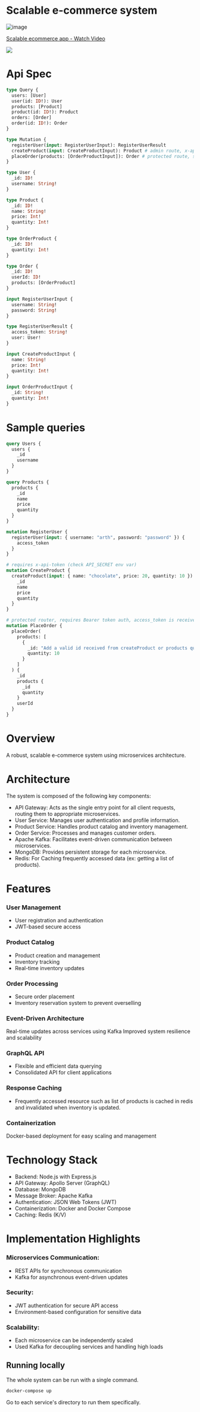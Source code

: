 
# Scalable e-commerce system

![image](https://github.com/user-attachments/assets/62d2a316-2175-43b7-aa9d-6fe530ba4121)
<div> <a href="https://www.loom.com/share/2037e233ea8f49e38508d4be303754b1"> <p>Scalable ecommerce app - Watch Video</p> </a> <a href="https://www.loom.com/share/2037e233ea8f49e38508d4be303754b1"> <img style="max-width:300px;" src="https://cdn.loom.com/sessions/thumbnails/2037e233ea8f49e38508d4be303754b1-c6c670f2772876c5-full-play.gif"> </a> </div>

# Api Spec

```graphql
type Query {
  users: [User]
  user(id: ID!): User
  products: [Product]
  product(id: ID!): Product
  orders: [Order]
  order(id: ID!): Order
}

type Mutation {
  registerUser(input: RegisterUserInput): RegisterUserResult
  createProduct(input: CreateProductInput): Product # admin route, x-api-key required in headers, should match API_SECRET in .env
  placeOrder(products: [OrderProductInput]): Order # protected route, should have a Bearer token in Authorization header which is signed using API_SECRET in .env and contains {userId: <your_user_id>} - received as access_token from registerUser mutation
}

type User {
  _id: ID!
  username: String!
}

type Product {
  _id: ID!
  name: String!
  price: Int!
  quantity: Int!
}

type OrderProduct {
  _id: ID!
  quantity: Int!
}

type Order {
  _id: ID!
  userId: ID!
  products: [OrderProduct]
}

input RegisterUserInput {
  username: String!
  password: String!
}

type RegisterUserResult {
  access_token: String!
  user: User!
}

input CreateProductInput {
  name: String!
  price: Int!
  quantity: Int!
}

input OrderProductInput {
  _id: String!
  quantity: Int!
}
```

# Sample queries

```graphql
query Users {
  users {
    _id
    username
  }
}

query Products {
  products {
    _id
    name
    price
    quantity
  }
}

mutation RegisterUser {
  registerUser(input: { username: "arth", password: "password" }) {
    access_token
  }
}

# requires x-api-token (check API_SECRET env var)
mutation CreateProduct {
  createProduct(input: { name: "chocolate", price: 20, quantity: 10 }) {
    _id
    name
    price
    quantity
  }
}

# protected router, requires Bearer token auth, access_token is received from registerUser mutation
mutation PlaceOrder {
  placeOrder(
    products: [
      {
        _id: "Add a valid id received from createProduct or products query"
        quantity: 10
      }
    ]
  ) {
    _id
    products {
      _id
      quantity
    }
    userId
  }
}
```

# Overview

A robust, scalable e-commerce system using microservices architecture.

# Architecture

The system is composed of the following key components:

- API Gateway: Acts as the single entry point for all client requests, routing them to appropriate microservices.
- User Service: Manages user authentication and profile information.
- Product Service: Handles product catalog and inventory management.
- Order Service: Processes and manages customer orders.
- Apache Kafka: Facilitates event-driven communication between microservices.
- MongoDB: Provides persistent storage for each microservice.
- Redis: For Caching frequently accessed data (ex: getting a list of products).

# Features

### User Management

- User registration and authentication
- JWT-based secure access

### Product Catalog

- Product creation and management
- Inventory tracking
- Real-time inventory updates

### Order Processing

- Secure order placement
- Inventory reservation system to prevent overselling

### Event-Driven Architecture

Real-time updates across services using Kafka
Improved system resilience and scalability

### GraphQL API

- Flexible and efficient data querying
- Consolidated API for client applications

### Response Caching

- Frequently accessed resource such as list of products is cached in redis and invalidated when inventory is updated.

### Containerization

Docker-based deployment for easy scaling and management

# Technology Stack

- Backend: Node.js with Express.js
- API Gateway: Apollo Server (GraphQL)
- Database: MongoDB
- Message Broker: Apache Kafka
- Authentication: JSON Web Tokens (JWT)
- Containerization: Docker and Docker Compose
- Caching: Redis (K/V)

# Implementation Highlights

### Microservices Communication:

- REST APIs for synchronous communication
- Kafka for asynchronous event-driven updates

### Security:

- JWT authentication for secure API access
- Environment-based configuration for sensitive data

### Scalability:

- Each microservice can be independently scaled
- Used Kafka for decoupling services and handling high loads

## Running locally

The whole system can be run with a single command.

```sh
docker-compose up
```

Go to each service's directory to run them specifically.
